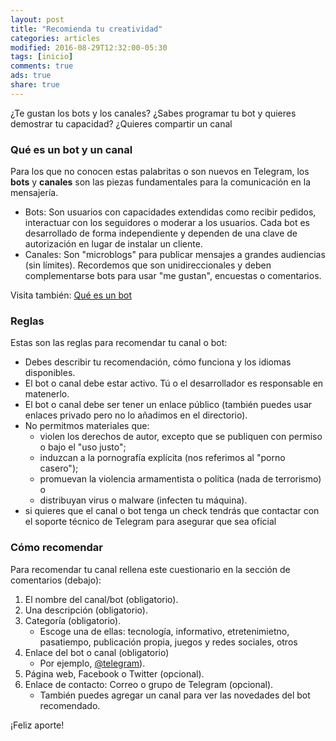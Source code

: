```yaml
---
layout: post
title: "Recomienda tu creatividad"
categories: articles
modified: 2016-08-29T12:32:00-05:30
tags: [inicio]
comments: true
ads: true
share: true
---
```


¿Te gustan los bots y los canales? ¿Sabes programar tu bot y quieres demostrar tu capacidad? ¿Quieres compartir un canal 

### Qué es un bot y un canal

Para los que no conocen estas palabritas o son nuevos en Telegram, los **bots** y **canales** son las piezas fundamentales para la comunicación en la mensajería.

* Bots: Son usuarios con capacidades extendidas como recibir pedidos, interactuar con los seguidores o moderar a los usuarios. Cada bot es desarrollado de forma independiente y dependen de una clave de autorización en lugar de instalar un cliente.
* Canales: Son "microblogs" para publicar mensajes a grandes audiencias (sin límites). Recordemos que son unidireccionales y deben complementarse bots para usar "me gustan", encuestas o comentarios.

Visita también: [Qué es un bot](http://niaj-scio.github.io/articles/bots/)

### Reglas

Estas son las reglas para recomendar tu canal o bot:

* Debes describir tu recomendación, cómo funciona y los idiomas disponibles.
* El bot o canal debe estar activo. Tú o el desarrollador es responsable en matenerlo.
* El bot o canal debe ser tener un enlace público (también puedes usar enlaces privado pero no lo añadimos en el directorio).
* No permitmos materiales que:
	* violen los derechos de autor, excepto que se publiquen con permiso o bajo el "uso justo";
	* induzcan a la pornografía explícita (nos referimos al "porno casero");
	* promuevan la violencia armamentista o política (nada de terrorismo) o
	* distribuyan virus o malware (infecten tu máquina).
* si quieres que el canal o bot tenga un check tendrás que contactar con el soporte técnico de Telegram para asegurar que sea oficial
	
### Cómo recomendar

Para recomendar tu canal rellena este cuestionario en la sección de comentarios (debajo):

1. El nombre del canal/bot (obligatorio).
2. Una descripción (obligatorio).
3. Categoría (obligatorio).
	* Escoge una de ellas: tecnología, informativo, etretenimietno, pasatiempo, publicación propia, juegos y redes sociales, otros
4. Enlace del bot o canal (obligatorio)
	* Por ejemplo, [@telegram](http://telegram.me/botfather)).
5. Página web, Facebook o Twitter (opcional).
6. Enlace de contacto: Correo o grupo de Telegram (opcional).
	* También puedes agregar un canal para ver las novedades del bot recomendado.

¡Feliz aporte!
